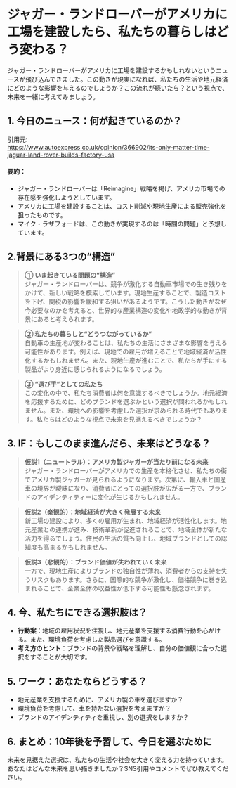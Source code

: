 # ジャガー・ランドローバーがアメリカに工場を建設したら、私たちの暮らしはどう変わる？

ジャガー・ランドローバーがアメリカに工場を建設するかもしれないというニュースが飛び込んできました。この動きが現実になれば、私たちの生活や地元経済にどのような影響を与えるのでしょうか？この流れが続いたら？という視点で、未来を一緒に考えてみましょう。

## 1. 今日のニュース：何が起きているのか？
引用元:  
https://www.autoexpress.co.uk/opinion/366902/its-only-matter-time-jaguar-land-rover-builds-factory-usa

#### 要約：
- ジャガー・ランドローバーは「Reimagine」戦略を掲げ、アメリカ市場での存在感を強化しようとしています。
- アメリカに工場を建設することは、コスト削減や現地生産による販売強化を狙ったものです。
- マイク・ラザフォードは、この動きが実現するのは「時間の問題」と予想しています。

## 2.背景にある3つの“構造”

> **① いま起きている問題の“構造”**  
> ジャガー・ランドローバーは、競争が激化する自動車市場での生き残りをかけて、新しい戦略を模索しています。現地生産することで、製造コストを下げ、関税の影響を緩和する狙いがあるようです。こうした動きがなぜ今必要なのかを考えると、世界的な産業構造の変化や地政学的な動きが背景にあると考えられます。

> **② 私たちの暮らしと“どうつながっているか”**  
> 自動車の生産地が変わることは、私たちの生活にさまざまな影響を与える可能性があります。例えば、現地での雇用が増えることで地域経済が活性化するかもしれません。また、現地生産が進むことで、私たちが手にする製品がより身近に感じられるようになるでしょう。

> **③ “選び手”としての私たち**  
> この変化の中で、私たち消費者は何を意識するべきでしょうか。地元経済を応援するために、どのブランドを選ぶかという選択が問われるかもしれません。また、環境への影響を考慮した選択が求められる時代でもあります。私たちはどのような視点で未来を見据えるべきでしょうか？

## 3. IF：もしこのまま進んだら、未来はどうなる？

> **仮説1（ニュートラル）：アメリカ製ジャガーが当たり前になる未来**  
> ジャガー・ランドローバーがアメリカでの生産を本格化させ、私たちの街でアメリカ製ジャガーが見られるようになります。次第に、輸入車と国産車の境界が曖昧になり、消費者にとっての選択肢が広がる一方で、ブランドのアイデンティティーに変化が生じるかもしれません。

> **仮説2（楽観的）：地域経済が大きく発展する未来**  
> 新工場の建設により、多くの雇用が生まれ、地域経済が活性化します。地元産業との連携が進み、技術革新が促進されることで、地域全体が新たな活力を得るでしょう。住民の生活の質も向上し、地域ブランドとしての認知度も高まるかもしれません。

> **仮説3（悲観的）：ブランド価値が失われていく未来**  
> 一方で、現地生産によりブランドの独自性が薄れ、消費者からの支持を失うリスクもあります。さらに、国際的な競争が激化し、価格競争に巻き込まれることで、企業全体の収益性が低下する可能性も懸念されます。

## 4. 今、私たちにできる選択肢は？
- **行動案**：地域の雇用状況を注視し、地元産業を支援する消費行動を心がける。また、環境負荷を考慮した製品選びを意識する。
- **考え方のヒント**：ブランドの背景や戦略を理解し、自分の価値観に合った選択をすることが大切です。

## 5. ワーク：あなたならどうする？
- 地元産業を支援するために、アメリカ製の車を選びますか？
- 環境負荷を考慮して、車を持たない選択を考えますか？
- ブランドのアイデンティティを重視し、別の選択をしますか？

## 6. まとめ：10年後を予習して、今日を選ぶために
未来を見据えた選択は、私たちの生活や社会を大きく変える力を持っています。あなたはどんな未来を思い描きましたか？SNS引用やコメントでぜひ教えてください。